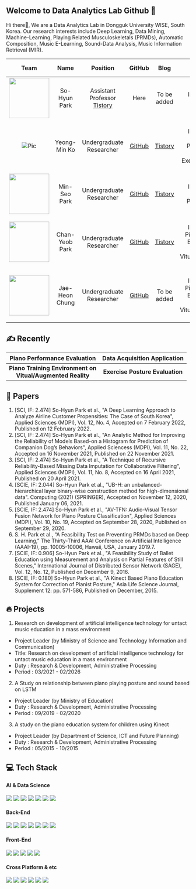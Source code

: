 ## Welcome to Data Analytics Lab Github 👋
Hi there👋, We are a Data Analytics Lab in Dongguk University WISE, South Korea. Our research interests include Deep Learning, Data Mining, Machine-Learning, Playing Related Musculoskeletals (PRMDs), Automatic Composition, Music E-Learning, Sound-Data Analysis, Music Information Retrieval (MIR). <br>

|Team|Name|Position|GitHub|Blog|Research Interests|
|:--:|:--:|:--:|:--:|:--:|:--:|
|<img src="https://github.com/dalabdgw/dalabdgw/assets/135303032/922a5028-e78b-45f9-b42c-1edfae2a95e0" width="110">|So-Hyun Park|Assistant Professor</br><a href="https://drive.google.com/file/d/1kw5tvHItU9DPOKlPWwTunIRVbCAJ27hM/view?usp=drive_link">Tistory</a>|Here|To be added|Artificial Intelligence, <br>Big Data, <br>Database|
|![Pic](https://github.com/dalabdgw/dalabdgw/assets/135303032/191c66f7-3ab6-480d-a50c-d0fe26cecbc1)|Yeong-Min Ko|Undergraduate Researcher|<a href="https://github.com/PSLeon24">GitHub</a>|<a href="https://psleon.tistory.com/">Tistory</a>|Artificial Intelligence, <br>Piano Performance Evaluation, <br>Exercise Posture Evaluation|
|<img src="https://github.com/dalabdgw/dalabdgw/assets/135303032/95566539-02d1-4aa3-917b-ad6009b8b9ae" width="110">|Min-Seo Park|Undergraduate Researcher|<a href="https://github.com/minseo2000">GitHub</a>|<a href="https://simsimit00.tistory.com/">Tistory</a>|Artificial Intelligence, <br>Piano Performance Evaluation|
|<img src="https://github.com/dalabdgw/dalabdgw/assets/135303032/89d855b9-7521-4f81-9b5f-ab5dc05b840a" width="110">|Chan-Yeob Park|Undergraduate Researcher|<a href="https://github.com/p-chanyeop">GitHub</a>|<a href="https://dev-chanyeop.tistory.com/">Tistory</a>|Artificial Intelligence, <br>Piano Training Environment <br>on Vitual/Augmented Reality|
|<img src="https://github.com/dalabdgw/dalabdgw/assets/135303032/bf1b55d2-600b-4637-9704-17c3dd740885" width="110">|Jae-Heon Chung|Undergraduate Researcher|<a href="https://github.com/DonggukGG">GitHub</a>|To be added|Artificial Intelligence, <br>Piano Training Environment <br>on Vitual/Augmented Reality|

## ✍️ Recently
|Piano Performance Evaluation|Data Acquisition Application|
|:--:|:--:|
|<b>Piano Training Environment on <br>Vitual/Augmented Reality</b>|<b>Exercise Posture Evaluation</b>|

## 📘 Papers

1.	[SCI, IF: 2.474] So-Hyun Park et al., "A Deep Learning Approach to Analyze Airline Customer Propensities: The Case of South Korea", Applied Sciences (MDPI), Vol. 12, No. 4, Accepted on 7 February 2022, Published on 12 February 2022. 
2.	[SCI, IF: 2.474] So-Hyun Park et al., "An Analytic Method for Improving the Reliability of Models Based-on a Histogram for Prediction of Companion Dog’s Behaviors", Applied Sciencess (MDPI), Vol. 11, No. 22, Accepted on 16 November 2021, Published on 22 November 2021. 
3.	[SCI, IF: 2.474] So-Hyun Park et al., "A Technique of Recursive Reliability-Based Missing Data Imputation for Collaborative Filtering", Applied Sciences (MDPI), Vol. 11, No. 8, Accepted on 16 April 2021, Published on 20 April 2021. 
4.	[SCIE, IF: 2.044] So-Hyun Park et al., "UB-H: an unbalanced-hierarchical layer binary-wise construction method for high-dimensional data". Computing (2021) (SPRINGER), Accepted on November 12, 2020, Published January 06, 2021. 
5.	[SCIE, IF: 2.474] So-Hyun Park et al., "AV-TFN: Audio-Visual Tensor Fusion Network for Piano Posture Classification", Applied Sciences (MDPI), Vol. 10, No. 19, Accepted on September 28, 2020, Published on September 29, 2020.
6.	S. H. Park et al., “A Feasibility Test on Preventing PRMDs based on Deep Learning,” The Thirty-Third AAAI Conference on Artificial Intelligence (AAAI-19), pp. 10005-10006, Hawaii, USA, January 2019.7.
7.	[SCIE, IF: 0.906] So-Hyun Park et al., "A Feasibility Study of Ballet Education using Measurement and Analysis on Partial Features of Still Scenes," International Journal of Distributed Sensor Network (SAGE), Vol. 12, No. 12, Published on December 9, 2016.
8.	[SCIE, IF: 0.180] So-Hyun Park et al., "A Kinect Based Piano Education System for Correction of Pianist Posture," Asia Life Science Journal, Supplement 12: pp. 571-586, Published on December, 2015.


## 🔥 Projects

1. Research on development of artificial intelligence technology for untact music education in a mass environment
- Project Leader (by Ministry of Science and Technology Information and Communication)
- Title: Research on development of artificial intelligence technology for untact music education in a mass environment
- Duty : Research & Development, Administrative Processing
- Period : 03/2021 - 02/2026

2. A Study on relationship between piano playing posture and sound based on LSTM
- Project Leader (by Ministry of Education)
- Duty : Research & Development, Administrative Processing
- Period : 09/2019 - 02/2020

3. A study on the piano education system for children using Kinect
- Project Leader (by Department of Science, ICT and Future Planning)
- Duty : Research & Development, Administrative Processing
- Period : 05/2015 - 10/2015


## 💻 Tech Stack
<h4>AI & Data Science</h4>
<div>
  <img src="https://img.shields.io/badge/Python-3776AB?style=for-the-badge&logo=Python&logoColor=white"/>
  <img src="https://img.shields.io/badge/NumPy-013243?style=for-the-badge&logo=NumPy&logoColor=white"/>
  <img src="https://img.shields.io/badge/pandas-150458?style=for-the-badge&logo=pandas&logoColor=white"/>
  <img src="https://img.shields.io/badge/PyTorch-FF6F00?style=for-the-badge&logo=PyTorch&logoColor=white"/>
  <img src="https://img.shields.io/badge/TensorFlow-FF6F00?style=for-the-badge&logo=TensorFlow&logoColor=white"/>
  <img src="https://img.shields.io/badge/Keras-D00000?style=for-the-badge&logo=Keras&logoColor=white"/>
  <img src="https://img.shields.io/badge/Tableau-E97627?style=for-the-badge&logo=Tableau&logoColor=white"/>
</div>
<h4>Back-End</h4>
<div>
  <img src="https://img.shields.io/badge/JAVA-007396?style=for-the-badge&logo=java&logoColor=white">
  <img src="https://img.shields.io/badge/Spring%20Boot-6DB33F?style=for-the-badge&logo=SpringBoot&logoColor=white">
  <img src="https://img.shields.io/badge/Spring-6DB33F?style=for-the-badge&logo=Spring&logoColor=white">
  <img src="https://img.shields.io/badge/node.js-339933?style=for-the-badge&logo=Node.js&logoColor=white">
    <img src="https://img.shields.io/badge/express-000000?style=for-the-badge&logo=express&logoColor=white">
  <img src="https://img.shields.io/badge/mysql-4479A1?style=for-the-badge&logo=mysql&logoColor=white">
  <img src="https://img.shields.io/badge/firebase-FFCA28?style=for-the-badge&logo=firebase&logoColor=white">
</div>
<h4>Front-End<h4>
<div>
  <img src="https://img.shields.io/badge/javascript-F7DF1E?style=for-the-badge&logo=javascript&logoColor=black">
  <img src="https://img.shields.io/badge/react-61DAFB?style=for-the-badge&logo=react&logoColor=black">
  <img src="https://img.shields.io/badge/html-E34F26?style=for-the-badge&logo=html5&logoColor=white">
  <img src="https://img.shields.io/badge/css-1572B6?style=for-the-badge&logo=css3&logoColor=white">
  <img src="https://img.shields.io/badge/bootstrap-7952B3?style=for-the-badge&logo=bootstrap&logoColor=white">
</div>
<h4>Cross Platform & etc</h4>
<div>
  <img src="https://img.shields.io/badge/Flutter-%2302569B.svg?style=for-the-badge&logo=Flutter&logoColor=white">
  <img src="https://img.shields.io/badge/linux-FCC624?style=for-the-badge&logo=linux&logoColor=black">
  <img src="https://img.shields.io/badge/aws-232F3E?style=for-the-badge&logo=aws&logoColor=white">
  <img src="https://img.shields.io/badge/apache tomcat-F8DC75?style=for-the-badge&logo=apachetomcat&logoColor=white">
  <img src="https://img.shields.io/badge/Jupyter-F37626?style=for-the-badge&logo=Jupyter&logoColor=white"/>
  <img src="https://img.shields.io/badge/Google%20Colab-F9AB00?style=for-the-badge&logo=Google%20aColab&logoColor=white"/>
</div>



